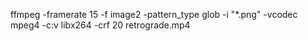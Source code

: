 ffmpeg -framerate 15 -f image2 -pattern_type glob -i "*.png" -vcodec mpeg4 -c:v libx264 -crf 20 retrograde.mp4
